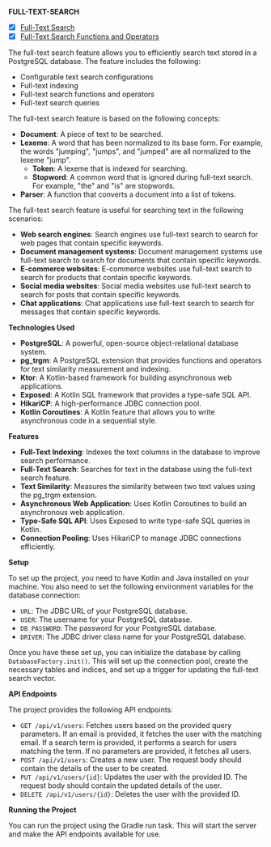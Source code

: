 **FULL-TEXT-SEARCH**
- [x] [Full-Text Search](https://www.postgresql.org/docs/current/textsearch-tables.html#TEXTSEARCH-TABLES-SEARCH)
- [x] [Full-Text Search Functions and Operators](https://www.postgresql.org/docs/current/functions-textsearch.html)

The full-text search feature allows you to efficiently search text stored in a PostgreSQL database. The feature includes the following:

- Configurable text search configurations
- Full-text indexing
- Full-text search functions and operators
- Full-text search queries

The full-text search feature is based on the following concepts:

- **Document**: A piece of text to be searched.
- **Lexeme**: A word that has been normalized to its base form. For example, the words "jumping", "jumps", and "jumped" are all normalized to the lexeme "jump".
  - **Token**: A lexeme that is indexed for searching.
  - **Stopword**: A common word that is ignored during full-text search. For example, "the" and "is" are stopwords.
- **Parser**: A function that converts a document into a list of tokens.

The full-text search feature is useful for searching text in the following scenarios:

- **Web search engines**: Search engines use full-text search to search for web pages that contain specific keywords.
- **Document management systems**: Document management systems use full-text search to search for documents that contain specific keywords.
- **E-commerce websites**: E-commerce websites use full-text search to search for products that contain specific keywords.
- **Social media websites**: Social media websites use full-text search to search for posts that contain specific keywords.
- **Chat applications**: Chat applications use full-text search to search for messages that contain specific keywords.

**Technologies Used**

- **PostgreSQL**: A powerful, open-source object-relational database system.
- **pg_trgm**: A PostgreSQL extension that provides functions and operators for text similarity measurement and indexing.
- **Ktor**: A Kotlin-based framework for building asynchronous web applications.
- **Exposed**: A Kotlin SQL framework that provides a type-safe SQL API.
- **HikariCP**: A high-performance JDBC connection pool.
- **Kotlin Coroutines**: A Kotlin feature that allows you to write asynchronous code in a sequential style.

**Features**

- **Full-Text Indexing**: Indexes the text columns in the database to improve search performance.
- **Full-Text Search**: Searches for text in the database using the full-text search feature.
- **Text Similarity**: Measures the similarity between two text values using the pg_trgm extension.
- **Asynchronous Web Application**: Uses Kotlin Coroutines to build an asynchronous web application.
- **Type-Safe SQL API**: Uses Exposed to write type-safe SQL queries in Kotlin.
- **Connection Pooling**: Uses HikariCP to manage JDBC connections efficiently.

**Setup**

To set up the project, you need to have Kotlin and Java installed on your machine. You also need to set the following environment variables for the database connection:  
- `URL`: The JDBC URL of your PostgreSQL database.
- `USER`: The username for your PostgreSQL database.
- `DB_PASSWORD`: The password for your PostgreSQL database.
- `DRIVER`: The JDBC driver class name for your PostgreSQL database.

Once you have these set up, you can initialize the database by calling `DatabaseFactory.init()`. This will set up the connection pool, create the necessary tables and indices, and set up a trigger for updating the full-text search vector.

**API Endpoints**

The project provides the following API endpoints:

- `GET /api/v1/users`: Fetches users based on the provided query parameters. If an email is provided, it fetches the user with the matching email. If a search term is provided, it performs a search for users matching the term. If no parameters are provided, it fetches all users.  
- `POST /api/v1/users`: Creates a new user. The request body should contain the details of the user to be created.  
- `PUT /api/v1/users/{id}`: Updates the user with the provided ID. The request body should contain the updated details of the user.  
- `DELETE /api/v1/users/{id}`: Deletes the user with the provided ID.

**Running the Project**

You can run the project using the Gradle run task. This will start the server and make the API endpoints available for use.